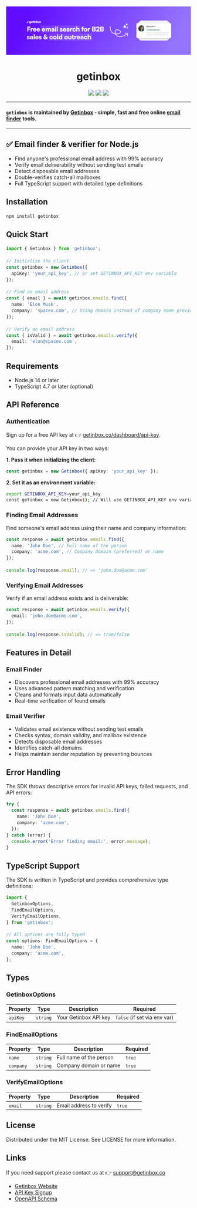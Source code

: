 ![getinbox-js](assets/getinbox-readme.png)

<div align="center">
  <h1>getinbox</h1>
  <a href="https://www.npmjs.com/package/getinbox"><img src="https://img.shields.io/npm/v/getinbox.svg?style=flat&color=brightgreen" target="_blank" /></a>
  <a href="./LICENSE"><img src="https://img.shields.io/badge/license-MIT-black" /></a>
  <a href="https://www.getinbox.co/dashboard/api-key" target="_blank"><img src="https://img.shields.io/badge/api_key-free-600dff" /></a>
  <br />
  <hr />
</div>

#### `getinbox` is maintained by [Getinbox](https://www.getinbox.co/) - simple, fast and free online [email finder](https://www.getinbox.co/tools/email-finder) tools.

---

## ✅ **Email finder & verifier for Node.js**

- Find anyone's professional email address with 99% accuracy
- Verify email deliverability without sending test emails
- Detect disposable email addresses
- Double-verifies catch-all mailboxes
- Full TypeScript support with detailed type definitions

## Installation

```bash
npm install getinbox
```

## Quick Start

```typescript
import { Getinbox } from 'getinbox';

// Initialize the client
const getinbox = new Getinbox({
  apiKey: 'your_api_key', // or set GETINBOX_API_KEY env variable
});

// Find an email address
const { email } = await getinbox.emails.find({
  name: 'Elon Musk',
  company: 'spacex.com', // Using domain instead of company name provides better accuracy
});

// Verify an email address
const { isValid } = await getinbox.emails.verify({
  email: 'elon@spacex.com',
});
```

## Requirements

- Node.js 14 or later
- TypeScript 4.7 or later (optional)

## API Reference

### Authentication

Sign up for a free API key at 👉 [getinbox.co/dashboard/api-key](https://www.getinbox.co/dashboard/api-key).

You can provide your API key in two ways:

**1. Pass it when initializing the client:**

```typescript
const getinbox = new Getinbox({ apiKey: 'your_api_key' });
```

**2. Set it as an environment variable:**

```bash
export GETINBOX_API_KEY=your_api_key
const getinbox = new Getinbox(); // Will use GETINBOX_API_KEY env variable
```

### Finding Email Addresses

Find someone's email address using their name and company information:

```typescript
const response = await getinbox.emails.find({
  name: 'John Doe', // Full name of the person
  company: 'acme.com', // Company domain (preferred) or name
});

console.log(response.email); // => 'john.doe@acme.com'
```

### Verifying Email Addresses

Verify if an email address exists and is deliverable:

```typescript
const response = await getinbox.emails.verify({
  email: 'john.doe@acme.com',
});

console.log(response.isValid); // => true/false
```

## Features in Detail

### Email Finder

- Discovers professional email addresses with 99% accuracy
- Uses advanced pattern matching and verification
- Cleans and formats input data automatically
- Real-time verification of found emails

### Email Verifier

- Validates email existence without sending test emails
- Checks syntax, domain validity, and mailbox existence
- Detects disposable email addresses
- Identifies catch-all domains
- Helps maintain sender reputation by preventing bounces

## Error Handling

The SDK throws descriptive errors for invalid API keys, failed requests, and API errors:

```typescript
try {
  const response = await getinbox.emails.find({
    name: 'John Doe',
    company: 'acme.com',
  });
} catch (error) {
  console.error('Error finding email:', error.message);
}
```

## TypeScript Support

The SDK is written in TypeScript and provides comprehensive type definitions:

```typescript
import {
  GetinboxOptions,
  FindEmailOptions,
  VerifyEmailOptions,
} from 'getinbox';

// All options are fully typed
const options: FindEmailOptions = {
  name: 'John Doe',
  company: 'acme.com',
};
```

## Types

### GetinboxOptions

| Property | Type     | Description           | Required                     |
| -------- | -------- | --------------------- | ---------------------------- |
| `apiKey` | `string` | Your Getinbox API key | `false` (if set via env var) |

### FindEmailOptions

| Property  | Type     | Description             | Required |
| --------- | -------- | ----------------------- | -------- |
| `name`    | `string` | Full name of the person | `true`   |
| `company` | `string` | Company domain or name  | `true`   |

### VerifyEmailOptions

| Property | Type     | Description             | Required |
| -------- | -------- | ----------------------- | -------- |
| `email`  | `string` | Email address to verify | `true`   |

## License

Distributed under the MIT License. See LICENSE for more information.

## Links

If you need support please contact us at 👉 [support@getinbox.co](mailto:support@getinbox.co)

- [Getinbox Website](https://www.getinbox.co/)
- [API Key Signup](https://www.getinbox.co/dashboard/api-key)
- [OpenAPI Schema](https://www.getinbox.co/api/openapi.json)
